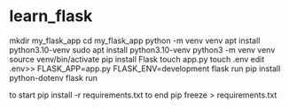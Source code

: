 # learn_flask


 mkdir my_flask_app
 cd my_flask_app
 python -m venv venv
 apt install python3.10-venv
 sudo apt install python3.10-venv
 python3 -m venv venv
 source venv/bin/activate
 pip install Flask
 touch app.py
 touch .env
 	edit .env>>
 			FLASK_APP=app.py
			FLASK_ENV=development
 flask run
 pip install python-dotenv
 flask run



 to start
    pip install -r requirements.txt
 to end
    pip freeze > requirements.txt
